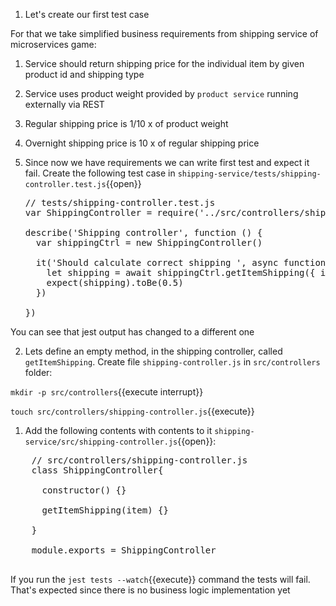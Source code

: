 1. Let's create our first test case

For that we take simplified business requirements from shipping service of microservices game:

   1. Service should return shipping price for the individual item by given product id and shipping type
   2. Service uses product weight provided by `product service` running externally via REST
   3. Regular shipping price is 1/10 x of product weight
   4. Overnight shipping price is 10 x of regular shipping price

1. Since now we have requirements we can write first test and expect it fail. Create the following test case in `shipping-service/tests/shipping-controller.test.js`{{open}}

   <pre class="file hljs js" data-filename="shipping-service/tests/shipping-controller.test.js" data-target="append">
   // tests/shipping-controller.test.js
   var ShippingController = require('../src/controllers/shipping-controller')

   describe('Shipping controller', function () {
     var shippingCtrl = new ShippingController()

     it('Should calculate correct shipping ', async function () {
       let shipping = await shippingCtrl.getItemShipping({ id: 1, type: 'standard' })
       expect(shipping).toBe(0.5)
     })

   })
   </pre>

You can see that jest output has changed to a different one

2. Lets define an empty method, in the shipping controller, called `getItemShipping`. Create file `shipping-controller.js` in  `src/controllers` folder:

`mkdir -p src/controllers`{{execute interrupt}}

`touch src/controllers/shipping-controller.js`{{execute}}

1. Add the following contents with contents to it `shipping-service/src/shipping-controller.js`{{open}}:

  <pre class="file hljs js" data-filename="shipping-service/src/shipping-controller.js" data-target="replace">
    // src/controllers/shipping-controller.js
    class ShippingController{

      constructor() {}

      getItemShipping(item) {}

    }

    module.exports = ShippingController
  </pre>

If you run the `jest tests --watch`{{execute}} command the tests will fail. That's expected since there is no business logic implementation yet
